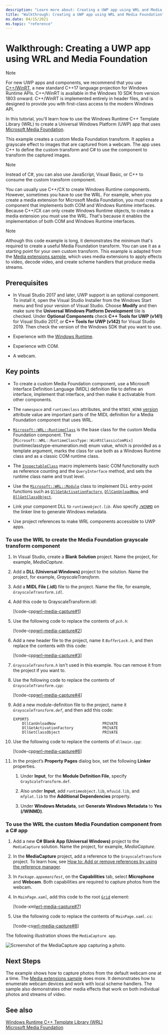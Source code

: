```yaml
---
description: "Learn more about: Creating a UWP app using WRL and Media Foundation"
title: "Walkthrough: Creating a UWP app using WRL and Media Foundation"
ms.date: 04/15/2021
ms.topic: "reference"
---
```

# Walkthrough: Creating a UWP app using WRL and Media Foundation

> [!NOTE]
> For new UWP apps and components, we recommend that you use [C++/WinRT](/windows/uwp/cpp-and-winrt-apis/), a new standard C++17 language projection for Windows Runtime APIs. C++/WinRT is available in the Windows 10 SDK from version 1803 onward. C++/WinRT is implemented entirely in header files, and is designed to provide you with first-class access to the modern Windows API.

In this tutorial, you'll learn how to use the Windows Runtime C++ Template Library (WRL) to create a Universal Windows Platform (UWP) app that uses [Microsoft Media Foundation](/windows/win32/medfound/microsoft-media-foundation-sdk).

This example creates a custom Media Foundation transform. It applies a grayscale effect to images that are captured from a webcam. The app uses C++ to define the custom transform and C# to use the component to transform the captured images.

> [!NOTE]
> Instead of C#, you can also use JavaScript, Visual Basic, or C++ to consume the custom transform component.

You can usually use C++/CX to create Windows Runtime components. However, sometimes you have to use the WRL. For example, when you create a media extension for Microsoft Media Foundation, you must create a component that implements both COM and Windows Runtime interfaces. Because C++/CX can only create Windows Runtime objects, to create a media extension you must use the WRL. That's because it enables the implementation of both COM and Windows Runtime interfaces.

> [!NOTE]
> Although this code example is long, it demonstrates the minimum that's required to create a useful Media Foundation transform. You can use it as a starting point for your own custom transform. This example is adapted from the [Media extensions sample](https://github.com/Microsoft/VCSamples/tree/master/VC2012Samples/Windows%208%20samples/C%2B%2B/Windows%208%20app%20samples), which uses media extensions to apply effects to video, decode video, and create scheme handlers that produce media streams.

## Prerequisites

- In Visual Studio 2017 and later, UWP support is an optional component. To install it, open the Visual Studio Installer from the Windows Start menu and find your version of Visual Studio. Choose **Modify** and then make sure the **Universal Windows Platform Development** tile is checked. Under **Optional Components** check **C++ Tools for UWP (v141)** for Visual Studio 2017, or **C++ Tools for UWP (v142)** for Visual Studio 2019. Then check the version of the Windows SDK that you want to use.

- Experience with the [Windows Runtime](/uwp/api/).

- Experience with COM.

- A webcam.

## Key points

- To create a custom Media Foundation component, use a Microsoft Interface Definition Language (MIDL) definition file to define an interface, implement that interface, and then make it activatable from other components.

- The `namespace` and `runtimeclass` attributes, and the `NTDDI_WIN8` [version](/windows/win32/Midl/version) attribute value are important parts of the MIDL definition for a Media Foundation component that uses WRL.

- [`Microsoft::WRL::RuntimeClass`](runtimeclass-class.md) is the base class for the custom Media Foundation component. The [`Microsoft::WRL::RuntimeClassType::WinRtClassicComMix]`(runtimeclasstype-enumeration.md) enum value, which is provided as a template argument, marks the class for use both as a Windows Runtime class and as a classic COM runtime class.

- The [`InspectableClass`](inspectableclass-macro.md) macro implements basic COM functionality such as reference counting and the `QueryInterface` method, and sets the runtime class name and trust level.

- Use the [`Microsoft::WRL::Module`](module-class.md) class to implement DLL entry-point functions such as [`DllGetActivationFactory`](/windows/win32/winrt/functions), [`DllCanUnloadNow`](/windows/win32/api/combaseapi/nf-combaseapi-dllcanunloadnow), and [`DllGetClassObject`](/windows/win32/api/combaseapi/nf-combaseapi-dllgetclassobject).

- Link your component DLL to *`runtimeobject.lib`*. Also specify [`/WINMD`](../../cppcx/compiler-and-linker-options-c-cx.md) on the linker line to generate Windows metadata.

- Use project references to make WRL components accessible to UWP apps.

### To use the WRL to create the Media Foundation grayscale transform component

1. In Visual Studio, create a **Blank Solution** project. Name the project, for example, *MediaCapture*.

1. Add a **DLL (Universal Windows)** project to the solution. Name the project, for example, *GrayscaleTransform*.

1. Add a **MIDL File (.idl)** file to the project. Name the file, for example, *`GrayscaleTransform.idl`*.

1. Add this code to GrayscaleTransform.idl:

   [!code-cpp[wrl-media-capture#1](../codesnippet/CPP/walkthrough-creating-a-windows-store-app-using-wrl-and-media-foundation_1.idl)]

1. Use the following code to replace the contents of *`pch.h`*:

   [!code-cpp[wrl-media-capture#2](../codesnippet/CPP/walkthrough-creating-a-windows-store-app-using-wrl-and-media-foundation_2.h)]

1. Add a new header file to the project, name it *`BufferLock.h`*, and then replace the contents with this code:

   [!code-cpp[wrl-media-capture#3](../codesnippet/CPP/walkthrough-creating-a-windows-store-app-using-wrl-and-media-foundation_3.h)]

1. *`GrayscaleTransform.h`* isn't used in this example. You can remove it from the project if you want to.

1. Use the following code to replace the contents of *`GrayscaleTransform.cpp`*:

   [!code-cpp[wrl-media-capture#4](../codesnippet/CPP/walkthrough-creating-a-windows-store-app-using-wrl-and-media-foundation_4.cpp)]

1. Add a new module-definition file to the project, name it *`GrayscaleTransform.def`*, and then add this code:

   ```idl
   EXPORTS
       DllCanUnloadNow                     PRIVATE
       DllGetActivationFactory             PRIVATE
       DllGetClassObject                   PRIVATE
   ```

1. Use the following code to replace the contents of `dllmain.cpp`:

   [!code-cpp[wrl-media-capture#6](../codesnippet/CPP/walkthrough-creating-a-windows-store-app-using-wrl-and-media-foundation_6.cpp)]

1. In the project’s **Property Pages** dialog box, set the following **Linker** properties.

   1. Under **Input**, for the **Module Definition File**, specify `GrayScaleTransform.def`.

   1. Also under **Input**, add `runtimeobject.lib`, `mfuuid.lib`, and `mfplat.lib` to the **Additional Dependencies** property.

   1. Under **Windows Metadata**, set **Generate Windows Metadata** to **Yes (/WINMD)**.

### To use the WRL the custom Media Foundation component from a C# app

1. Add a new **C# Blank App (Universal Windows)** project to the `MediaCapture` solution. Name the project, for example, *MediaCapture*.

1. In the **MediaCapture** project, add a reference to the `GrayscaleTransform` project. To learn how, see [How to: Add or remove references by using the reference manager](/visualstudio/ide/how-to-add-or-remove-references-by-using-the-reference-manager).

1. In *`Package.appxmanifest`*, on the **Capabilities** tab, select **Microphone** and **Webcam**. Both capabilities are required to capture photos from the webcam.

1. In *`MainPage.xaml`*, add this code to the root [`Grid`](/uwp/api/windows.ui.xaml.controls.grid) element:

   [!code-xml[wrl-media-capture#7](../codesnippet/Xaml/walkthrough-creating-a-windows-store-app-using-wrl-and-media-foundation_7.xaml)]

1. Use the following code to replace the contents of `MainPage.xaml.cs`:

   [!code-cs[wrl-media-capture#8](../codesnippet/CSharp/walkthrough-creating-a-windows-store-app-using-wrl-and-media-foundation_8.cs)]

The following illustration shows the `MediaCapture app`.

![Screenshot of the MediaCapture app capturing a photo.](../media/wrl_media_capture.png "WRL_Media_Capture")

## Next Steps

The example shows how to capture photos from the default webcam one at a time. The [Media extensions sample](https://github.com/Microsoft/VCSamples/tree/master/VC2012Samples/Windows%208%20samples/C%2B%2B/Windows%208%20app%20samples) does more. It demonstrates how to enumerate webcam devices and work with local scheme handlers. The sample also demonstrates other media effects that work on both individual photos and streams of video.

## See also

[Windows Runtime C++ Template Library (WRL)](windows-runtime-cpp-template-library-wrl.md)\
[Microsoft Media Foundation](/windows/win32/medfound/microsoft-media-foundation-sdk)
